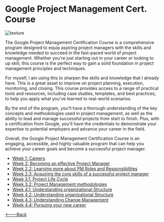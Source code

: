 # Google Project Management Cert. Course

![texture](https://images.unsplash.com/photo-1470790376778-a9fbc86d70e2?ixlib=rb-4.0.3&ixid=MnwxMjA3fDB8MHxwaG90by1wYWdlfHx8fGVufDB8fHx8&auto=format&fit=crop&w=808&q=80)

The Google Project Management Certification Course is a comprehensive program designed to equip aspiring project managers with the skills and knowledge needed to succeed in the fast-paced world of project management. Whether you're just starting out in your career or looking to up skill, this course is the perfect way to gain a solid foundation in project management principles and techniques.

For myself, I am using this to sharpen the skills and knowledge that I already have. This is a great asset to improve on project planning, execution, monitoring, and closing. This course provides access to a range of practical tools and resources, including case studies, templates, and best practices, to help you apply what you've learned to real-world scenarios.

By the end of the program, you'll have a thorough understanding of the key concepts and methodologies used in project management, as well as the ability to lead and manage successful projects from start to finish. Plus, with a certification from Google, you'll have the credentials to demonstrate your expertise to potential employers and advance your career in the field.

Overall, the Google Project Management Certification Course is an engaging, accessible, and highly valuable program that can help you achieve your career goals and become a successful project manager.

- [Week 1: Careers](./Week_1/pmCareers.md)
- [Week 2: Becoming an effective Project Manager](./Week_2/effectivePM.md)
- [Week 2.2: Learning more about PM Roles and Responsibilities](./Week_2/2.2effective.md)
- [Week 2.3: Acquiring the core skills of a successful project manager](./Week_2/2.3core.md)
- [Week 3.1: Project Life Cycle](./Week_3/3.1projectLifeCycle.md)
- [Week 3.2: Project Management methodologies](./Week_3/3.2pmMethodologies.md)
- [Week 4.1: Understanding organizational Structure](./Week_4/4.1.md)
- [Week 4.2: Understanding organizational Structure](./Week_4/4.2.md)
- [Week 4.3: Understanding Change Management](./Week_4/4.3.md)
- [Week 4.4: Pursuing your new career](./Week_4/4.4.md)

[<---Back](../README.md)
